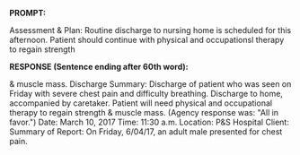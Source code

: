 **PROMPT:**

Assessment & Plan:  Routine discharge to nursing home is scheduled for this afternoon. Patient should continue with physical and occupationsl therapy to regain strength

**RESPONSE (Sentence ending after 60th word):**

& muscle mass. Discharge Summary:  Discharge of patient who was seen on Friday with severe chest pain and difficulty breathing. Discharge to home, accompanied by caretaker. Patient will need physical and occupational therapy to regain strength & muscle mass. (Agency response was: "All in favor.")  Date: March 10, 2017  Time: 11:30 a.m. Location: P&S Hospital  Client:        Summary of Report:  On Friday, 6/04/17, an adult male presented for chest pain. 